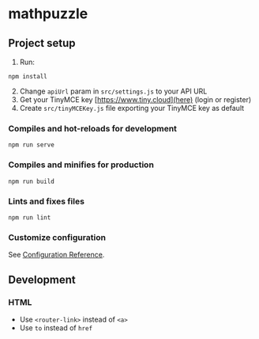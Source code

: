 # mathpuzzle

## Project setup
1. Run:
```
npm install
```
2. Change `apiUrl` param in `src/settings.js` to your API URL
3. Get your TinyMCE key [https://www.tiny.cloud](here) (login or register)
4. Create `src/tinyMCEKey.js` file exporting your TinyMCE key as default

### Compiles and hot-reloads for development
```
npm run serve
```

### Compiles and minifies for production
```
npm run build
```

### Lints and fixes files
```
npm run lint
```

### Customize configuration
See [Configuration Reference](https://cli.vuejs.org/config/).

## Development
### HTML
- Use `<router-link>` instead of `<a>`
- Use `to` instead of `href`
